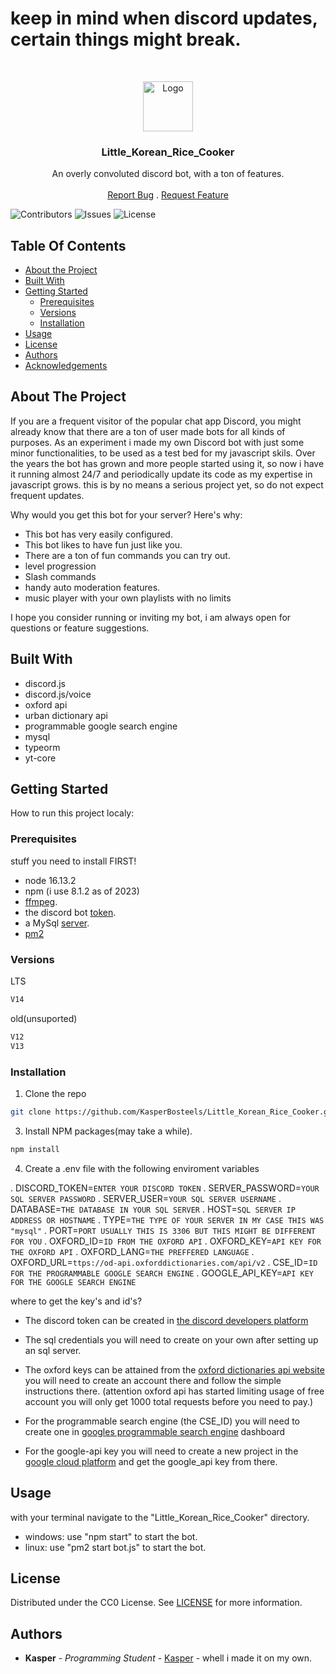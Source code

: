 # keep in mind when discord updates, certain things might break.

<br/>
<p align="center">
  <a href="https://github.com/KasperBosteels/Little_Korean_Rice_Cooker">
    <img src="https://imgur.com/A2SSxSE.png" alt="Logo" width="80" height="80">
  </a>

  <h3 align="center">Little_Korean_Rice_Cooker</h3>

  <p align="center">
    An overly convoluted discord bot,
with a ton of features.
    <br/>
    <br/>
    <a href="https://github.com/KasperBosteels/Little_Korean_Rice_Cooker/issues">Report Bug</a>
    .
    <a href="https://github.com/KasperBosteels/Little_Korean_Rice_Cooker/issues">Request Feature</a>
  </p>
</p>

![Contributors](https://img.shields.io/github/contributors/KasperBosteels/Little_Korean_Rice_Cooker?color=dark-green) ![Issues](https://img.shields.io/github/issues/KasperBosteels/Little_Korean_Rice_Cooker) ![License](https://img.shields.io/github/license/KasperBosteels/Little_Korean_Rice_Cooker)

## Table Of Contents

- [About the Project](#about-the-project)
- [Built With](#built-with)
- [Getting Started](#getting-started)
  - [Prerequisites](#prerequisites)
  - [Versions](#versions)
  - [Installation](#installation)
- [Usage](#usage)
- [License](#license)
- [Authors](#authors)
- [Acknowledgements](#acknowledgements)

## About The Project

If you are a frequent visitor of the popular chat app Discord, you might already know that there are a ton of user made bots for all kinds of purposes.
As an experiment i made my own Discord bot with just some minor functionalities, to be used as a test bed for my javascript skils.
Over the years the bot has  grown and more people started using it, so now i have it running almost 24/7 and periodically update its code as my expertise in javascript grows.
this is by no means a serious project yet, so do not expect frequent updates.

Why would you get this bot for your server?
Here's why:

- This bot has very easily configured.
- This bot likes to have fun just like you.
- There are a ton of fun commands you can try out.
- level progression
- Slash commands
- handy auto moderation features.
- music player with your own playlists with no limits

I hope you consider running or inviting my bot, i am always open for questions or feature suggestions.

## Built With

- discord.js
- discord.js/voice
- oxford api
- urban dictionary api
- programmable google search engine
- mysql
- typeorm
- yt-core

## Getting Started

How to run this project localy:


### Prerequisites

stuff you need to install FIRST!

- node 16.13.2
- npm (i use 8.1.2 as of 2023)
- [ffmpeg](https://www.hostinger.com/tutorials/how-to-install-ffmpeg).
- the discord bot [token](https://discord.com/developers).
- a MySql [server](https://learn.microsoft.com/en-us/sql/relational-databases/databases/create-a-database?view=sql-server-ver16).
- [pm2](https://pm2.keymetrics.io/)

### Versions

LTS

```txt
V14
```

old(unsuported)

```txt
V12
V13
```

### Installation

1. Clone the repo

```sh
git clone https://github.com/KasperBosteels/Little_Korean_Rice_Cooker.git
```

3. Install NPM packages(may take a while).

```sh
npm install
```

4. Create a .env file with the following enviroment variables

. DISCORD_TOKEN=`ENTER YOUR DISCORD TOKEN`
. SERVER_PASSWORD=`YOUR SQL SERVER PASSWORD`
. SERVER_USER=`YOUR SQL SERVER USERNAME`
. DATABASE=`THE DATABASE IN YOUR SQL SERVER`
. HOST=`SQL SERVER IP ADDRESS OR HOSTNAME`
. TYPE=`THE TYPE OF YOUR SERVER IN MY CASE THIS WAS "mysql"`
. PORT=`PORT USUALLY THIS IS 3306 BUT THIS MIGHT BE DIFFERENT FOR YOU`
. OXFORD_ID=`ID FROM THE OXFORD API`
. OXFORD_KEY=`API KEY FOR THE OXFORD API`
. OXFORD_LANG=`THE PREFFERED LANGUAGE`
. OXFORD_URL=`ttps://od-api.oxforddictionaries.com/api/v2`
. CSE_ID=`ID FOR THE PROGRAMMABLE GOOGLE SEARCH ENGINE`
. GOOGLE_API_KEY=`API KEY FOR THE GOOGLE SEARCH ENGINE`

where to get the key's and id's?

- The discord token can be created in [the discord developers platform](https://discord.com/login?redirect_to=%2Fdevelopers%2Fapplications)

- The sql credentials you will need to create on your own after setting up an sql server.

- The oxford keys can be attained from the [oxford dictionaries api website](https://developer.oxforddictionaries.com/) you will need to create an account there and follow the simple instructions there.
(attention oxford api has started limiting usage of free account you will only get 1000 total requests before you need to pay.)

- For the programmable search engine (the CSE_ID) you will need to create one in [googles programmable search engine](https://programmablesearchengine.google.com/) dashboard
- For the google-api key you will need to create a new project in the [google cloud platform](https://console.cloud.google.com/home)
  and get the google_api key from there.

## Usage

with your terminal navigate to the "Little_Korean_Rice_Cooker" directory.
- windows: use "npm start" to start the bot.
- linux: use "pm2 start bot.js" to start the bot.

## License

Distributed under the CC0 License. See [LICENSE](https://github.com/KasperBosteels/Little_Korean_Rice_Cooker/blob/main/LICENSE) for more information.

## Authors

- **Kasper** - _Programming Student_ - [Kasper](https://github.com/KasperBosteels) - whell i made it on my own.
